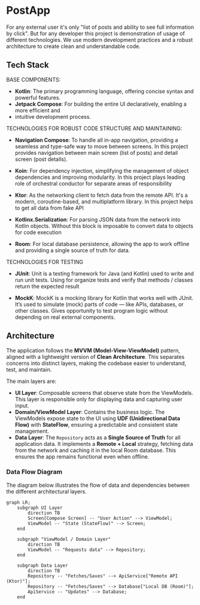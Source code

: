 # PostApp

For any external user it's only "list of posts and ability to see full information by click".
But for any developer this project is demonstration of usage of different technologies. We use 
modern development practices and a robust architecture to create clean and understandable code.

## Tech Stack

BASE COMPONENTS:
- **Kotlin**: The primary programming language, offering concise syntax and powerful features.
- **Jetpack Compose**: For building the entire UI declaratively, enabling a more efficient and 
- intuitive development process.

TECHNOLOGIES FOR ROBUST CODE STRUCTURE AND MAINTAINING:
- **Navigation Compose**: 
To handle all in-app navigation, providing a seamless and type-safe way to move between screens.
In this project provides navigation between main screen (list of posts) and detail screen (post details).

- **Koin**: 
For dependency injection, simplifying the management of object dependencies and improving modularity.
In this project plays leading role of orchestral conductor for separate areas of responsibility

- **Ktor**: 
As the networking client to fetch data from the remote API. It's a modern, coroutine-based, 
and multiplatform library. In this project helps to get all data from fake API

- **Kotlinx.Serialization**: 
For parsing JSON data from the network into Kotlin objects. Without this block is imposable to convert 
data to objects for code execution

- **Room**: 
For local database persistence, allowing the app to work offline and providing a single source of 
truth for data.

TECHNOLOGIES FOR TESTING
- **JUnit**:
Unit is a testing framework for Java (and Kotlin) used to write and run unit tests.
Using for organize tests and verify that methods / classes return the expected result

- **MockK**:
MockK is a mocking library for Kotlin that works well with JUnit. 
It’s used to simulate (mock) parts of code — like APIs, databases, or other classes.
Gives opportunity to test program logic without depending on real external components.

## Architecture

The application follows the **MVVM (Model-View-ViewModel)** pattern, aligned with a lightweight version 
of **Clean Architecture**. This separates concerns into distinct layers, making the codebase easier to 
understand, test, and maintain.

The main layers are:
- **UI Layer**: Composable screens that observe state from the ViewModels. This layer is responsible 
only for displaying data and capturing user input.
- **Domain/ViewModel Layer**: Contains the business logic. The ViewModels expose state to the UI 
using **UDF (Unidirectional Data Flow)** with **StateFlow**, ensuring a predictable and consistent 
state management.
- **Data Layer**: The `Repository` acts as a **Single Source of Truth** for all application data. It 
implements a **Remote + Local** strategy, fetching data from the network and caching it in the local 
Room database. This ensures the app remains functional even when offline.

### Data Flow Diagram

The diagram below illustrates the flow of data and dependencies between the different architectural layers.

```mermaid
graph LR;
    subgraph UI Layer
        direction TB
        Screen[Compose Screen] -- "User Action" --> ViewModel;
        ViewModel -- "State (StateFlow)" --> Screen;
    end

    subgraph "ViewModel / Domain Layer"
        direction TB
        ViewModel -- "Requests data" --> Repository;
    end

    subgraph Data Layer
        direction TB
        Repository -- "Fetches/Saves" --> ApiService["Remote API (Ktor)"];
        Repository -- "Fetches/Saves" --> Database["Local DB (Room)"];
        ApiService -- "Updates" --> Database;
    end
```
